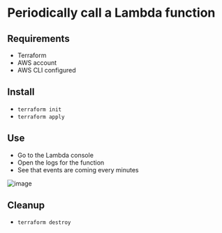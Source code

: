 # Periodically call a Lambda function

## Requirements

* Terraform
* AWS account
* AWS CLI configured

## Install

* ```terraform init```
* ```terraform apply```

## Use

* Go to the Lambda console
* Open the logs for the function
* See that events are coming every minutes

![image](https://user-images.githubusercontent.com/82075/148679041-577eb415-2f0e-4f7d-b9b9-fc217b9b7771.png)

## Cleanup

* ```terraform destroy```
